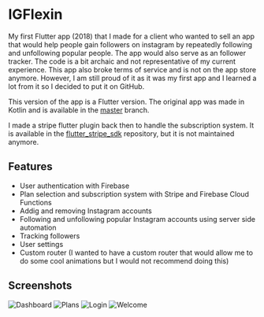 # IGFlexin

My first Flutter app (2018) that I made for a client who wanted to sell an app that would help people gain followers on instagram by repeatedly following and unfollowing popular people. The app would also serve as an follower tracker. The code is a bit archaic and not representative of my current experience. This app also broke terms of service and is not on the app store anymore. However, I am still proud of it as it was my first app and I learned a lot from it so I decided to put it on GitHub.

This version of the app is a Flutter version. The original app was made in Kotlin and is available in the [master](https://github.com/daviddomkar/igflexin/tree/master) branch.

I made a stripe flutter plugin back then to handle the subscription system. It is available in the [flutter_stripe_sdk](https://github.com/daviddomkar/flutter_stripe_sdk) repository, but it is not maintained anymore.

## Features

- User authentication with Firebase
- Plan selection and subscription system with Stripe and Firebase Cloud Functions
- Addig and removing Instagram accounts
- Following and unfollowing popular Instagram accounts using server side automation
- Tracking followers
- User settings
- Custom router (I wanted to have a custom router that would allow me to do some cool animations but I would not recommend doing this)

## Screenshots

![Dashboard](sources/Screenshot_20190901-224440_IGFlexin.png)
![Plans](sources/Screenshot_20190901-175843_IGFlexin.png)
![Login](sources/Screenshot_20190901-175701_IGFlexin.png)
![Welcome](sources/Screenshot_20190901-175655_IGFlexin.png)
